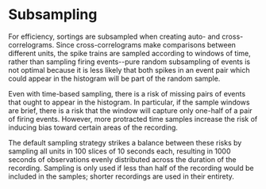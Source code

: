 # Subsampling

For efficiency, sortings are subsampled when creating auto- and cross-correlograms.
Since cross-correlograms make comparisons between different units, the spike trains
are sampled according to windows of time, rather than sampling firing events--pure
random subsampling of events is not optimal because it is less likely that both
spikes in an event pair which could appear in the histogram will be part of the
random sample.

Even with time-based sampling, there is a risk of missing pairs of events that
ought to appear in the histogram. In particular, if the sample windows are
brief, there is a risk that the window will capture only one-half of a pair of
firing events. However, more protracted time samples increase the risk of
inducing bias toward certain areas of the recording.

The default sampling strategy strikes a balance between these risks by sampling
all units in 100 slices of 10 seconds each, resulting in 1000 seconds of observations
evenly distributed across the duration of the recording. Sampling is only used if
less than half of the recording would be included in the samples; shorter recordings
are used in their entirety.
